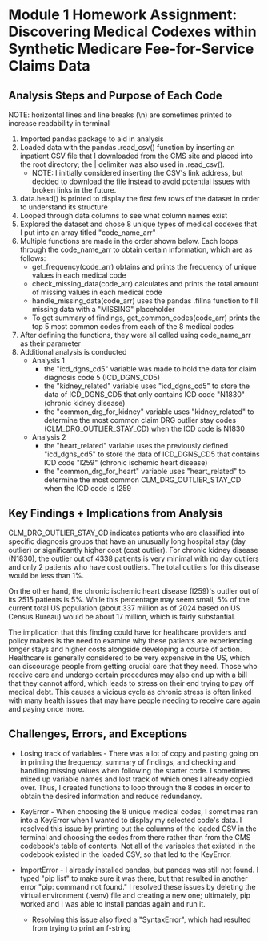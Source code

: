 # Module 1 Homework Assignment: Discovering Medical Codexes within Synthetic Medicare Fee-for-Service Claims Data

## Analysis Steps and Purpose of Each Code
NOTE: horizontal lines and line breaks (\n) are sometimes printed to increase readability in terminal

1. Imported pandas package to aid in analysis
2. Loaded data with the pandas .read_csv() function by inserting an inpatient CSV file that I downloaded from the CMS site and placed into the root directory; the | delimiter was also used in .read_csv().
    * NOTE: I initially considered inserting the CSV's link address, but decided to download the file instead to avoid potential issues with broken links in the future.
3. data.head() is printed to display the first few rows of the dataset in order to understand its structure
4. Looped through data columns to see what column names exist
5. Explored the dataset and chose 8 unique types of medical codexes that I put into an array titled "code_name_arr"
6. Multiple functions are made in the order shown below. Each loops through the code_name_arr to obtain certain information, which are as follows:
    * get_frequency(code_arr) obtains and prints the frequency of unique values in each medical code
    * check_missing_data(code_arr) calculates and prints the total amount of missing values in each medical code
    * handle_missing_data(code_arr) uses the pandas .fillna function to fill missing data with a "MISSING" placeholder
    * To get summary of findings, get_common_codes(code_arr) prints the top 5 most common codes from each of the 8 medical codes
7. After defining the functions, they were all called using code_name_arr as their parameter
8. Additional analysis is conducted
    * Analysis 1
        * the "icd_dgns_cd5" variable was made to hold the data for claim diagnosis code 5 (ICD_DGNS_CD5)
        * the "kidney_related" variable uses "icd_dgns_cd5" to store the data of ICD_DGNS_CD5 that only contains ICD code "N1830" (chronic kidney disease) 
        * the "common_drg_for_kidney" variable uses "kidney_related" to determine the most common claim DRG outlier stay codes (CLM_DRG_OUTLIER_STAY_CD) when the ICD code is N1830
    * Analysis 2
        * the "heart_related" variable uses the previously defined "icd_dgns_cd5" to store the data of ICD_DGNS_CD5 that contains ICD code "I259" (chronic ischemic heart disease) 
        * the "common_drg_for_heart" variable uses "heart_related" to determine the most common CLM_DRG_OUTLIER_STAY_CD when the ICD code is I259

## Key Findings + Implications from Analysis
CLM_DRG_OUTLIER_STAY_CD indicates patients who are classified into specific diagnosis groups that have an unusually long hospital stay (day outlier) or significantly higher cost (cost outlier). For chronic kidney disease (N1830), the outlier out of 4338 patients is very minimal with no day outliers and only 2 patients who have cost outliers. The total outliers for this disease would be less than 1%.

On the other hand, the chronic ischemic heart disease (I259)'s outlier out of its 2515 patients is 5%. While this percentage may seem small, 5% of the current total US population (about 337 million as of 2024 based on US Census Bureau) would be about 17 million, which is fairly substantial. 

The implication that this finding could have for healthcare providers and policy makers is the need to examine why these patients are experiencing longer stays and higher costs alongside developing a course of action. Healthcare is generally considered to be very expensive in the US, which can discourage people from getting crucial care that they need. Those who receive care and undergo certain procedures may also end up with a bill that they cannot afford, which leads to stress on their end trying to pay off medical debt. This causes a vicious cycle as chronic stress is often linked with many health issues that may have people needing to receive care again and paying once more. 

## Challenges, Errors, and Exceptions
* Losing track of variables - There was a lot of copy and pasting going on in printing the frequency, summary of findings, and checking and handling missing values when following the starter code. I sometimes mixed up variable names and lost track of which ones I already copied over. Thus, I created functions to loop through the 8 codes in order to obtain the desired information and reduce redundancy.

* KeyError - When choosing the 8 unique medical codes, I sometimes ran into a KeyError when I wanted to display my selected code's data. I resolved this issue by printing out the columns of the loaded CSV in the terminal and choosing the codes from there rather than from the CMS codebook's table of contents. Not all of the variables that existed in the codebook existed in the loaded CSV, so that led to the KeyError.

* ImportError - I already installed pandas, but pandas was still not found. I typed "pip list" to make sure it was there, but that resulted in another error "pip: command not found." I resolved these issues by deleting the virtual environment (.venv) file and creating a new one; ultimately, pip worked and I was able to install pandas again and run it.
    * Resolving this issue also fixed a "SyntaxError", which had resulted from trying to print an f-string